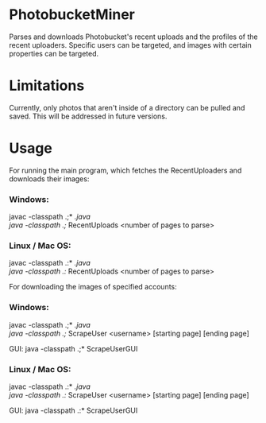 # PhotobucketMiner
Parses and downloads Photobucket's recent uploads and the profiles of the recent uploaders. Specific users can be targeted, and images with certain properties can be targeted.

# Limitations
Currently, only photos that aren't inside of a directory can be pulled and saved. This will be addressed in future versions.  

# Usage
For running the main program, which fetches the RecentUploaders and downloads their images:

### Windows:

javac -classpath .;* *.java  
java -classpath .;* RecentUploads \<number of pages to parse\>

### Linux / Mac OS:
javac -classpath .:* *.java  
java -classpath .:* RecentUploads \<number of pages to parse\>  

For downloading the images of specified accounts:  

### Windows:  
javac -classpath .;* *.java  
java -classpath .;* ScrapeUser \<username\> [starting page] [ending page]  

GUI: java -classpath .;* ScrapeUserGUI  

### Linux / Mac OS:
javac -classpath .:* *.java  
java -classpath .:* ScrapeUser \<username\> [starting page] [ending page]  

GUI: java -classpath .:* ScrapeUserGUI
